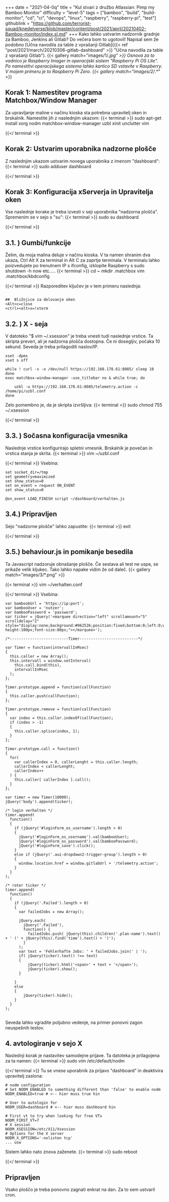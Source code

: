 +++
date = "2021-04-0q"
title = "Kul stvari z družbo Atlassian: Pimp my Bamboo Monitor"
difficulty = "level-5"
tags = ["bamboo", "build", "build-monitor", "cd", "ci", "devops", "linux", "raspberry", "raspberry-pi", "test"]
githublink = "https://github.com/terrorist-squad/knedelverse/blob/master/content/post/2021/april/20210402-Bamboo-monitor/index.sl.md"
+++
Kako lahko ustvarim nadzornik gradnje za Bamboo, Jenkins ali Gitlab? Do večera bom to ugotovil! Napisal sem že podobno [Učna navodila za table z vprašanji Gitlab]({{< ref "post/2021/march/20210306-gitlab-dashboard" >}} "Učna navodila za table z vprašanji Gitlab").
{{< gallery match="images/1/*.jpg" >}}
Osnova za to vadnico je Raspberry Imager in operacijski sistem "Raspberry Pi OS Lite". Po namestitvi operacijskega sistema lahko kartico SD vstavite v Raspberry. V mojem primeru je to Raspberry Pi Zero.
{{< gallery match="images/2/*.*" >}}

## Korak 1: Namestitev programa Matchbox/Window Manager
Za upravljanje maline v načinu kioska sta potrebna upravitelj oken in brskalnik. Namestite jih z naslednjim ukazom:
{{< terminal >}}
sudo apt-get install xorg nodm matchbox-window-manager uzbl xinit unclutter vim

{{</ terminal >}}

## Korak 2: Ustvarim uporabnika nadzorne plošče
Z naslednjim ukazom ustvarim novega uporabnika z imenom "dashboard":
{{< terminal >}}
sudo adduser dashboard

{{</ terminal >}}

## Korak 3: Konfiguracija xServerja in Upravitelja oken
Vse naslednje korake je treba izvesti v seji uporabnika "nadzorna plošča". Spremenim se v sejo s "su":
{{< terminal >}}
sudo su dashboard

{{</ terminal >}}

##  3.1. ) Gumbi/funkcije
Želim, da moja malina deluje v načinu kioska. V ta namen shranim dva ukaza, Ctrl Alt X za terminal in Alt C za zaprtje terminala. V terminalu lahko poizvedujete po trenutnem IP s ifconfig, izklopite Raspberry s sudo shutdown -h now etc.....
{{< terminal >}}
cd ~
mkdir .matchbox
vim .matchbox/kbdconfig

{{</ terminal >}}
Razporeditev ključev je v tem primeru naslednja:
```

##  Bližnjice za delovanje oken
<Alt>c=close
<ctrl><alt>x=!xterm

```

##  3.2. ) X - seja
V datoteko "$ vim ~/.xsession" je treba vnesti tudi naslednje vrstice. Ta skripta preveri, ali je nadzorna plošča dostopna. Če ni dosegljiv, počaka 10 sekund. Seveda je treba prilagoditi naslov/IP.
```
xset -dpms
xset s off

while ! curl -s -o /dev/null https://192.168.178.61:8085/ sleep 10
done
exec matchbox-window-manager -use_titlebar no & while true; do
   
    uzbl -u https://192.168.178.61:8085/telemetry.action -c /home/pi/uzbl.conf
done

```
Zelo pomembno je, da je skripta izvršljiva:
{{< terminal >}}
sudo chmod 755 ~/.xsession

{{</ terminal >}}

##  3.3. ) Sočasna konfiguracija vmesnika
Naslednje vrstice konfigurirajo spletni vmesnik. Brskalnik je povečan in vrstica stanja je skrita.
{{< terminal >}}
vim ~/uzbl.conf

{{</ terminal >}}
Vsebina:
```
set socket_dir=/tmp
set geometry=maximized
set show_status=0
set on_event = request ON_EVENT
set show_status=0

@on_event LOAD_FINISH script ~/dashboard/verhalten.js

```

##  3.4.) Pripravljen
Sejo "nadzorne plošče" lahko zapustite:
{{< terminal >}}
exit

{{</ terminal >}}

##  3.5.) behaviour.js in pomikanje besedila
Ta Javascript nadzoruje obnašanje plošče. Če sestava ali test ne uspe, se prikaže velik kljukec. Tako lahko napake vidim že od daleč.
{{< gallery match="images/3/*.png" >}}

{{< terminal >}}
vim ~/verhalten.conf

{{</ terminal >}}
Vsebina:
```
var bamboobUrl = 'https://ip:port';
var bambooUser = 'nutzer';
var bambooPassword = 'password';
var ticker = jQuery('<marquee direction="left" scrollamount="5" scrolldelay="2" style="display:none;background:#962526;position:fixed;bottom:0;left:0;width:100%;line-height:100px;font-size:80px;"></marquee>');

/*--------------------------Timer--------------------------*/

var Timer = function(intervallInMsec)
{
  this.caller = new Array();
  this.intervall = window.setInterval(
    this.call.bind(this),
    intervallInMsec
  );
};

Timer.prototype.append = function(callFunction)
{
  this.caller.push(callFunction);
};

Timer.prototype.remove = function(callFunction)
{
  var index = this.caller.indexOf(callFunction);
  if (index > -1) 
  {
    this.caller.splice(index, 1);
  }
};

Timer.prototype.call = function()
{
  for(
    var callerIndex = 0, callerLenght = this.caller.length;
    callerIndex < callerLenght;
    callerIndex++
  ) {
    this.caller[ callerIndex ].call();
  }
};

var timer = new Timer(10000);
jQuery('body').append(ticker);

/* login verhalten */
timer.append(
  function()
  {
    if (jQuery('#loginForm_os_username').length > 0)
    {
      jQuery('#loginForm_os_username').val(bambooUser);
      jQuery('#loginForm_os_password').val(bambooPassword);
      jQuery('#loginForm_save').click();
    }
    else if (jQuery('.aui-dropdown2-trigger-group').length > 0)
    {
      window.location.href = window.gitlabUrl + '/telemetry.action';
    }
  }
);

/* roter ticker */
timer.append(
  function()
  {
    if (jQuery('.Failed').length > 0)
    {
      var failedJobs = new Array();

      jQuery.each(
        jQuery('.Failed'),
        function() {
          failedJobs.push( jQuery(this).children('.plan-name').text() + ' (' + jQuery(this).find('time').text() + ')');
        }
      );
      var text = 'Fehlerhafte Jobs: ' + failedJobs.join(' | ');
      if( jQuery(ticker).text() !== text) 
      {
          jQuery(ticker).html('<span>' + text + '</span>');
          jQuery(ticker).show();
      }
      
    }
    else
    {
        jQuery(ticker).hide();
    }
  }
);


```
Seveda lahko vgradite poljubno vedenje, na primer ponovni zagon neuspešnih testov.
## 4. avtologiranje v sejo X
Naslednji korak je nastavitev samodejne prijave. Ta datoteka je prilagojena za ta namen:
{{< terminal >}}
sudo vim /etc/default/nodm

{{</ terminal >}}
Tu se vnese uporabnik za prijavo "dashboard" in deaktivira upravitelj zaslona:
```
# nodm configuration
# Set NODM_ENABLED to something different than 'false' to enable nodm
NODM_ENABLED=true # <-- hier muss true hin

# User to autologin for
NODM_USER=dashboard # <-- hier muss dashboard hin

# First vt to try when looking for free VTs
NODM_FIRST_VT=7
# X session
NODM_XSESSION=/etc/X11/Xsession
# Options for the X server
NODM_X_OPTIONS='-nolisten tcp'
... usw

```
Sistem lahko nato znova zaženete.
{{< terminal >}}
sudo reboot

{{</ terminal >}}

## Pripravljen
Vsako ploščo je treba ponovno zagnati enkrat na dan. Za to sem ustvaril cron.
